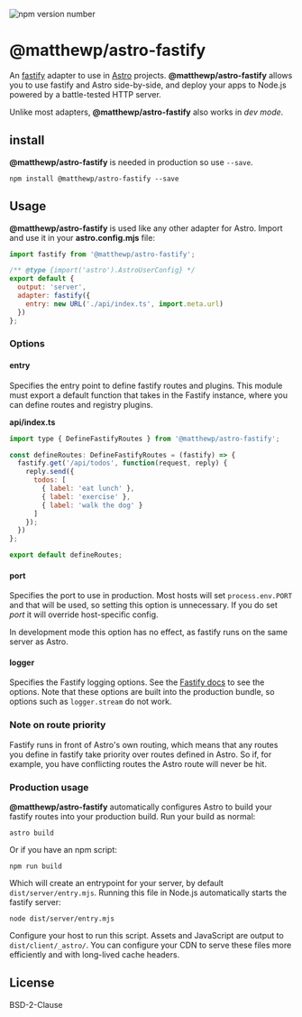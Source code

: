 ![npm version number](https://img.shields.io/npm/v/@matthewp/astro-fastify)

# @matthewp/astro-fastify

An [fastify](https://www.fastify.io/) adapter to use in [Astro](https://astro.build/) projects. __@matthewp/astro-fastify__ allows you to use fastify and Astro side-by-side, and deploy your apps to Node.js powered by a battle-tested HTTP server.

Unlike most adapters, __@matthewp/astro-fastify__ also works in *dev mode*.

## install

__@matthewp/astro-fastify__ is needed in production so use `--save`.

```shell
npm install @matthewp/astro-fastify --save
```

## Usage

__@matthewp/astro-fastify__ is used like any other adapter for Astro. Import and use it in your __astro.config.mjs__ file:

```js
import fastify from '@matthewp/astro-fastify';

/** @type {import('astro').AstroUserConfig} */
export default {
  output: 'server',
  adapter: fastify({
    entry: new URL('./api/index.ts', import.meta.url)
  })
};
```

### Options

#### entry

Specifies the entry point to define fastify routes and plugins. This module must export a default function that takes in the Fastify instance, where you can define routes and registry plugins.

__api/index.ts__

```js
import type { DefineFastifyRoutes } from '@matthewp/astro-fastify';

const defineRoutes: DefineFastifyRoutes = (fastify) => {
  fastify.get('/api/todos', function(request, reply) {
    reply.send({
      todos: [
        { label: 'eat lunch' },
        { label: 'exercise' },
        { label: 'walk the dog' }
      ]
    });
  })
};

export default defineRoutes;
```

#### port

Specifies the port to use in production. Most hosts will set `process.env.PORT` and that will be used, so setting this option is unnecessary. If you do set *port* it will override host-specific config.

In development mode this option has no effect, as fastify runs on the same server as Astro.

#### logger

Specifies the Fastify logging options. See the [Fastify docs](https://www.fastify.io/docs/latest/Reference/Logging/) to see the options. Note that these options are built into the production bundle, so options such as `logger.stream` do not work.

### Note on route priority

Fastify runs in front of Astro's own routing, which means that any routes you define in fastify take priority over routes defined in Astro. So if, for example, you have conflicting routes the Astro route will never be hit.

### Production usage

__@matthewp/astro-fastify__ automatically configures Astro to build your fastify routes into your production build. Run your build as normal:

```shell
astro build
```

Or if you have an npm script:

```shell
npm run build
```

Which will create an entrypoint for your server, by default `dist/server/entry.mjs`. Running this file in Node.js automatically starts the fastify server:

```shell
node dist/server/entry.mjs
```

Configure your host to run this script. Assets and JavaScript are output to `dist/client/_astro/`. You can configure your CDN to serve these files more efficiently and with long-lived cache headers.

## License

BSD-2-Clause
